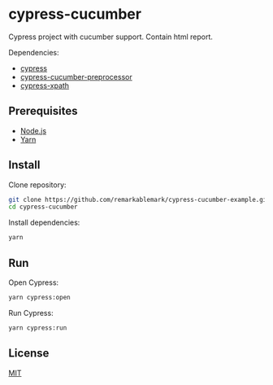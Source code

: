 # cypress-cucumber

Cypress project with cucumber support. Contain html report.

Dependencies:

-   [cypress](https://www.npmjs.com/package/cypress)
-   [cypress-cucumber-preprocessor](https://www.npmjs.com/package/cypress-cucumber-preprocessor)
-   [cypress-xpath](https://www.npmjs.com/package/cypress-xpath)

## Prerequisites

-   [Node.js](https://nodejs.org/)
-   [Yarn](https://classic.yarnpkg.com/)

## Install

Clone repository:

```sh
git clone https://github.com/remarkablemark/cypress-cucumber-example.git
cd cypress-cucumber
```

Install dependencies:

```sh
yarn
```

## Run

Open Cypress:

```sh
yarn cypress:open
```

Run Cypress:

```sh
yarn cypress:run
```

## License

[MIT](LICENSE)
